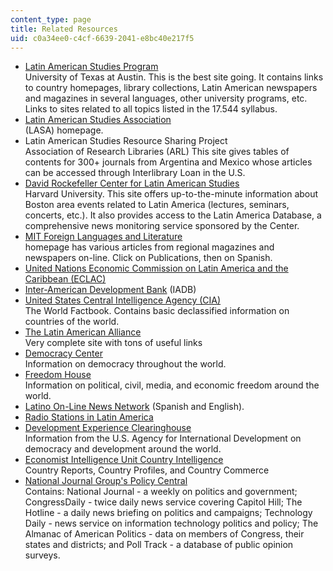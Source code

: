 ```yaml
---
content_type: page
title: Related Resources
uid: c0a34ee0-c4cf-6639-2041-e8bc40e217f5
---
```


*   [Latin American Studies Program](http://www.utexas.edu/cola/insts/llilas/)  
    University of Texas at Austin. This is the best site going. It contains links to country homepages, library collections, Latin American newspapers and magazines in several languages, other university programs, etc. Links to sites related to all topics listed in the 17.544 syllabus.
*   [Latin American Studies Association](http://lasa.international.pitt.edu/)  
    (LASA) homepage.
*   Latin American Studies Resource Sharing Project  
    Association of Research Libraries (ARL) This site gives tables of contents for 300+ journals from Argentina and Mexico whose articles can be accessed through Interlibrary Loan in the U.S.
*   [David Rockefeller Center for Latin American Studies](http://drclas.harvard.edu/)  
    Harvard University. This site offers up-to-the-minute information about Boston area events related to Latin America (lectures, seminars, concerts, etc.). It also provides access to the Latin America Database, a comprehensive news monitoring service sponsored by the Center.
*   [MIT Foreign Languages and Literature](http://web.mit.edu/fll/)  
    homepage has various articles from regional magazines and newspapers on-line. Click on Publications, then on Spanish.
*   [United Nations Economic Commission on Latin America and the Caribbean (ECLAC)](https://www.cepal.org/en)
*   [Inter-American Development Bank](http://www.iadb.org/) (IADB)
*   [United States Central Intelligence Agency (CIA)](https://www.cia.gov/library/publications/the-world-factbook/index.html)  
    The World Factbook. Contains basic declassified information on countries of the world.
*   [The Latin American Alliance](https://www.latinamera.org/#:~:text=Our%20MISSION,cultural%20experiences%20with%20non%2DLatinos.)  
    Very complete site with tons of useful links
*   [Democracy Center](http://www.democracyctr.org/)  
    Information on democracy throughout the world.
*   [Freedom House](http://www.freedomhouse.org/)  
    Information on political, civil, media, and economic freedom around the world.
*   [Latino On-Line News Network](http://ctlatinonews.com/) (Spanish and English).
*   [Radio Stations in Latin America](http://lanic.utexas.edu/la/region/radio/)
*   [Development Experience Clearinghouse](https://dec.usaid.gov/dec/home/Default.aspx)  
    Information from the U.S. Agency for International Development on democracy and development around the world.
*   [Economist Intelligence Unit Country Intelligence](http://libraries.mit.edu/get/eiu)  
    Country Reports, Country Profiles, and Country Commerce
*   [National Journal Group's Policy Central](https://clio.columbia.edu/databases/3020149)  
    Contains: National Journal - a weekly on politics and government; CongressDaily - twice daily news service covering Capitol Hill; The Hotline - a daily news briefing on politics and campaigns; Technology Daily - news service on information technology politics and policy; The Almanac of American Politics - data on members of Congress, their states and districts; and Poll Track - a database of public opinion surveys.